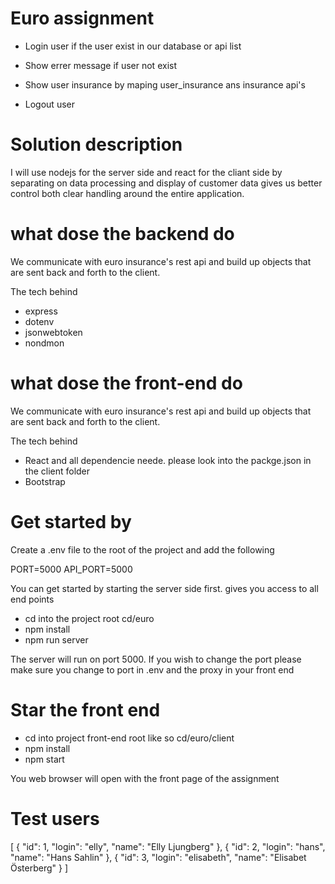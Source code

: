 # Euro assignment 

-  Login user if the user exist in our database or api list
-  Show errer message if user not exist 

-  Show user insurance by maping user_insurance ans insurance api's

-  Logout user 

# Solution description

I will use nodejs for the server side and react for the cliant side by separating on data processing and display of customer data gives us better control both clear handling around the entire application.

# what dose the backend do

We communicate with euro insurance's rest api and build up objects that are sent back and forth to the client. 

The tech behind 
-   express
-   dotenv
-   jsonwebtoken
-   nondmon

# what dose the front-end do

We communicate with euro insurance's rest api and build up objects that are sent back and forth to the client. 

The tech behind 
-   React and all dependencie neede. please look into the packge.json in the client folder
-   Bootstrap


# Get started by 

Create a .env file to the root of the project and add the following

PORT=5000
API_PORT=5000

You can get started by starting the server side first. gives you access to all end points

- cd into the project root cd/euro
- npm install
- npm run server 

The server will run on port 5000. If you wish to change the port please make sure you change to port in .env and the proxy in your front end

# Star the front end 

- cd into project front-end root like so cd/euro/client 
- npm install
- npm start 

You web browser will open with the front page of the assignment

# Test users

[
    {
        "id": 1,
        "login": "elly",
        "name": "Elly Ljungberg"
    },
    {
        "id": 2,
        "login": "hans",
        "name": "Hans Sahlin"
    },
    {
        "id": 3,
        "login": "elisabeth",
        "name": "Elisabet Österberg"
    }
]



